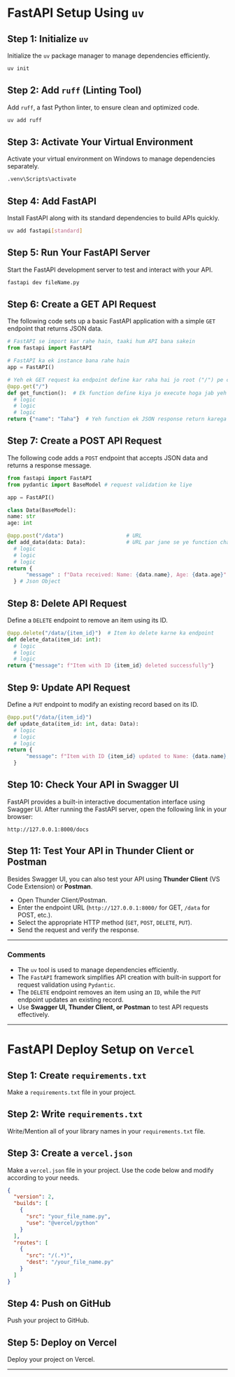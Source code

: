 # FastAPI Setup Using `uv`

## Step 1: Initialize `uv`

Initialize the `uv` package manager to manage dependencies efficiently.

```sh
uv init
```

## Step 2: Add `ruff` (Linting Tool)

Add `ruff`, a fast Python linter, to ensure clean and optimized code.

```sh
uv add ruff
```

## Step 3: Activate Your Virtual Environment

Activate your virtual environment on Windows to manage dependencies separately.

```sh
.venv\Scripts\activate
```

## Step 4: Add FastAPI

Install FastAPI along with its standard dependencies to build APIs quickly.

```sh
uv add fastapi[standard]
```

## Step 5: Run Your FastAPI Server

Start the FastAPI development server to test and interact with your API.

```sh
fastapi dev fileName.py
```

## Step 6: Create a GET API Request

The following code sets up a basic FastAPI application with a simple `GET` endpoint that returns JSON data.

```python
# FastAPI se import kar rahe hain, taaki hum API bana sakein
from fastapi import FastAPI

# FastAPI ka ek instance bana rahe hain
app = FastAPI()

# Yeh ek GET request ka endpoint define kar raha hai jo root ("/") pe chalega
@app.get("/")
def get_function():  # Ek function define kiya jo execute hoga jab yeh endpoint hit hoga
  # logic
  # logic
  # logic 
return {"name": "Taha"}  # Yeh function ek JSON response return karega
```

## Step 7: Create a POST API Request

The following code adds a `POST` endpoint that accepts JSON data and returns a response message.

```python
from fastapi import FastAPI
from pydantic import BaseModel # request validation ke liye

app = FastAPI()

class Data(BaseModel):  
name: str          
age: int          

@app.post("/data")                    # URL
def add_data(data: Data):             # URL par jane se ye function chal jaye ga.
  # logic
  # logic
  # logic  
return {
      "message" : f"Data received: Name: {data.name}, Age: {data.age}"
  } # Json Object
```

## Step 8: Delete API Request

Define a `DELETE` endpoint to remove an item using its ID.

```python
@app.delete("/data/{item_id}")  # Item ko delete karne ka endpoint
def delete_data(item_id: int):
  # logic
  # logic
  # logic
return {"message": f"Item with ID {item_id} deleted successfully"}
```

## Step 9: Update API Request

Define a `PUT` endpoint to modify an existing record based on its ID.

```python
@app.put("/data/{item_id}")
def update_data(item_id: int, data: Data):
  # logic
  # logic
  # logic
return {
      "message": f"Item with ID {item_id} updated to Name: {data.name}, Age: {data.age}"
  }
```

## Step 10: Check Your API in Swagger UI

FastAPI provides a built-in interactive documentation interface using Swagger UI. After running the FastAPI server, open the following link in your browser:

```
http://127.0.0.1:8000/docs
```

## Step 11: Test Your API in Thunder Client or Postman

Besides Swagger UI, you can also test your API using **Thunder Client** (VS Code Extension) or **Postman**.

- Open Thunder Client/Postman.
- Enter the endpoint URL (`http://127.0.0.1:8000/` for GET, `/data` for POST, etc.).
- Select the appropriate HTTP method (`GET`, `POST`, `DELETE`, `PUT`).
- Send the request and verify the response.

---

### Comments

- The `uv` tool is used to manage dependencies efficiently.
- The `FastAPI` framework simplifies API creation with built-in support for request validation using `Pydantic`.
- The `DELETE` endpoint removes an item using an `ID`, while the `PUT` endpoint updates an existing record.
- Use **Swagger UI, Thunder Client, or Postman** to test API requests effectively.

---


# FastAPI Deploy Setup on `Vercel`

## Step 1: Create `requirements.txt`

Make a `requirements.txt` file in your project.

## Step 2: Write `requirements.txt`

Write/Mention all of your library names in your `requirements.txt` file.

## Step 3: Create a `vercel.json`

Make a `vercel.json` file in your project. Use the code below and modify according to your needs.

```json
{
  "version": 2,
  "builds": [
    {
      "src": "your_file_name.py",
      "use": "@vercel/python"
    }
  ],
  "routes": [
    {
      "src": "/(.*)",
      "dest": "/your_file_name.py"
    }
  ]
}
```

## Step 4: Push on GitHub

Push your project to GitHub.

## Step 5: Deploy on Vercel

Deploy your project on Vercel.

---
